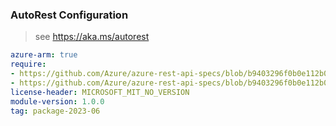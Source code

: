 ### AutoRest Configuration

> see https://aka.ms/autorest

``` yaml
azure-arm: true
require:
- https://github.com/Azure/azure-rest-api-specs/blob/b9403296f0b0e112b0d8222ad05fd1d79ee10e03/specification/maps/resource-manager/readme.md
- https://github.com/Azure/azure-rest-api-specs/blob/b9403296f0b0e112b0d8222ad05fd1d79ee10e03/specification/maps/resource-manager/readme.go.md
license-header: MICROSOFT_MIT_NO_VERSION
module-version: 1.0.0
tag: package-2023-06
```